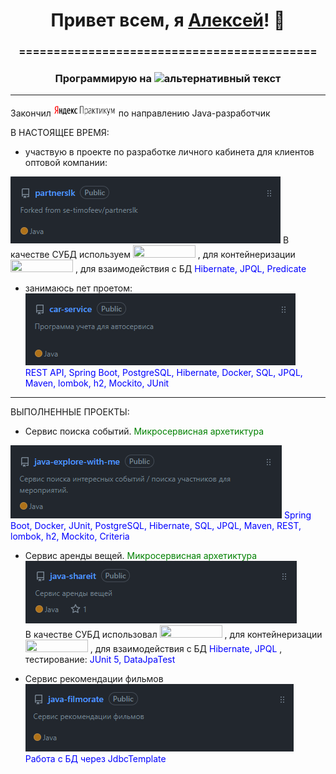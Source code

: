 <h1 align="center"> Привет всем, я <a href="https://github.com/AlexeyVlz" target="_blank">Алексей</a>! 👋 <h3 align="center">  
    ===========================================


<h3 align="center"> Программирую на <img src="https://camo.githubusercontent.com/6a2ae62af1585dcd93391d72f11c74a8f2b63d1
5faf7d47b66ca4c4fea905c79/68747470733a2f2f696d672e736869656c64732e696f2f62616467652f6a6176612d2532334544384230302e737667
3f7374796c653d666f722d7468652d62616765266c6f676f3d6a617661266c6f676f436f6c6f723d7768697465" 
alt="альтернативный текст"> </h3 align="center">

---------------------------------------------------------

Закончил <img src="yandex-praktikum.png" width="100" height="20"> по направлению Java-разработчик

В НАСТОЯЩЕЕ ВРЕМЯ:  
- участвую в проекте по разработке личного кабинета для клиентов оптовой компании:  
<img src="partnerslk.png">  
В качестве СУБД используем <img src="https://img.shields.io/badge/Microsoft%20SQL%20Sever-CC2927?style=for-the-badge&logo=microsoft%20sql%20server&logoColor=white" width="100" height="20" > , для контейнеризации <img src="https://img.shields.io/badge/docker-%230db7ed.svg?style=for-the-badge&logo=docker&logoColor=white" width="100" height="20"> , для взаимодействия с БД <span style="color: blue"> Hibernate, JPQL, Predicate </span>  
 
  
- занимаюсь пет проетом:   
  <img src="img.png">  
  <span style="color: blue"> REST API, Spring Boot, PostgreSQL, Hibernate, Docker, SQL, JPQL, Maven, lombok, h2, Mockito, JUnit </span>

-----------------------------------

ВЫПОЛНЕННЫЕ ПРОЕКТЫ:  

- Сервис поиска событий. <span style="color: green"> Микросервисная архетиктура </span>  
<img src="img_1.png">  
  <span style="color: blue"> Spring Boot, Docker, JUnit, PostgreSQL, Hibernate, SQL, JPQL, Maven, REST, lombok, h2, Mockito, Criteria </span>  


- Сервис аренды вещей. <span style="color: green"> Микросервисная архетиктура </span>  
  <img src="img_2.png">  
  В качестве СУБД использовал <img src="https://img.shields.io/badge/postgres-%23316192.svg?style=for-the-badge&logo=postgresql&logoColor=white" width="100" height="20">
  , для контейнеризации <img src="https://img.shields.io/badge/docker-%230db7ed.svg?style=for-the-badge&logo=docker&logoColor=white" width="100" height="20">
  , для взаимодействия с БД <span style="color: blue"> Hibernate, JPQL </span>,  
  тестирование: <span style="color: blue"> JUnit 5, DataJpaTest </span>


- Сервис рекомендации фильмов  
  <img src="img_3.png">  
  <span style="color: blue">  Работа с БД через JdbcTemplate </span> 
